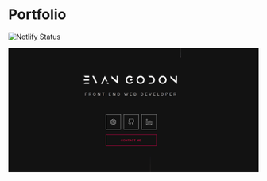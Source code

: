 # Portfolio

[![Netlify Status](https://api.netlify.com/api/v1/badges/5ec67d36-c839-4dae-940b-f43a1ea601bd/deploy-status)](https://app.netlify.com/sites/egodonv3/deploys)

![](static/images/portfolio.gif)
